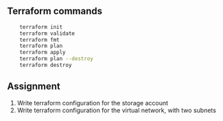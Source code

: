## Terraform commands
```bash
    terraform init
    terraform validate
    terraform fmt
    terraform plan
    terraform apply
    terraform plan --destroy
    terraform destroy
```

## Assignment
1. Write terraform configuration for the storage account
2. Write terraform configuration for the virtual network, with two subnets

